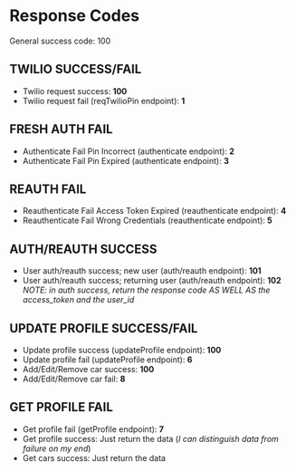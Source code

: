 # Response Codes

General success code: 100

## TWILIO SUCCESS/FAIL  
- Twilio request success: **100**  
- Twilio request fail (reqTwilioPin endpoint): **1**  

## FRESH AUTH FAIL  
- Authenticate Fail Pin Incorrect (authenticate endpoint): **2**  
- Authenticate Fail Pin Expired (authenticate endpoint): **3**  

## REAUTH FAIL  
- Reauthenticate Fail Access Token Expired (reauthenticate endpoint): **4**  
- Reauthenticate Fail Wrong Credentials (reauthenticate endpoint): **5**  

## AUTH/REAUTH SUCCESS  
- User auth/reauth success; new user (auth/reauth endpoint): **101**  
- User auth/reauth success; returning user (auth/reauth endpoint): **102**  
*NOTE: in auth success, return the response code AS WELL AS the access_token and the user_id*  

## UPDATE PROFILE SUCCESS/FAIL  
- Update profile success (updateProfile endpoint): **100**  
- Update profile fail (updateProfile endpoint): **6**  
- Add/Edit/Remove car success: **100**  
- Add/Edit/Remove car fail: **8**  

## GET PROFILE FAIL  
- Get profile fail (getProfile endpoint): **7**  
- Get profile success: Just return the data (*I can distinguish data from failure on my end*)  
- Get cars success: Just return the data
